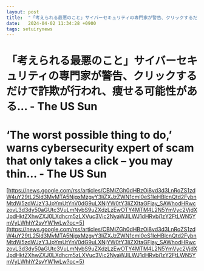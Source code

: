 ```yaml
---
layout: post
title:  "「考えられる最悪のこと」サイバーセキュリティの専門家が警告、クリックするだけで詐欺が行われ、痩せる可能性がある... - The US Sun"
date:   2024-04-02 11:34:28 +0900
tags: setuirynews 
---
```


# 「考えられる最悪のこと」サイバーセキュリティの専門家が警告、クリックするだけで詐欺が行われ、痩せる可能性がある... - The US Sun



# ‘The worst possible thing to do,’ warns cybersecurity expert of scam that only takes a click – you may thin... - The US Sun

[https://news.google.com/rss/articles/CBMiZGh0dHBzOi8vd3d3LnRoZS1zdW4uY29tL25ld3MvMTA5NjgxMzgvY3liZXJzZWN1cml0eS1leHBlcnQtd2FybnMtdW5zdWJzY3JpYmUtYnV0dG9uLXNjYW0tY3liZXItaGFjay_SAWhodHRwczovL3d3dy50aGUtc3VuLmNvbS9uZXdzLzEwOTY4MTM4L2N5YmVyc2VjdXJpdHktZXhwZXJ0LXdhcm5zLXVuc3Vic2NyaWJlLWJ1dHRvbi1zY2FtLWN5YmVyLWhhY2svYW1wLw?oc=5](https://news.google.com/rss/articles/CBMiZGh0dHBzOi8vd3d3LnRoZS1zdW4uY29tL25ld3MvMTA5NjgxMzgvY3liZXJzZWN1cml0eS1leHBlcnQtd2FybnMtdW5zdWJzY3JpYmUtYnV0dG9uLXNjYW0tY3liZXItaGFjay_SAWhodHRwczovL3d3dy50aGUtc3VuLmNvbS9uZXdzLzEwOTY4MTM4L2N5YmVyc2VjdXJpdHktZXhwZXJ0LXdhcm5zLXVuc3Vic2NyaWJlLWJ1dHRvbi1zY2FtLWN5YmVyLWhhY2svYW1wLw?oc=5)

